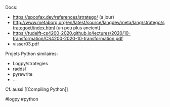 
Docs:
- https://spoofax.dev/references/stratego/ (a jour)
- http://www.metaborg.org/en/latest/source/langdev/meta/lang/stratego/strategoxt/index.html (un peu plus ancient)
- https://tudelft-cs4200-2020.github.io/lectures/2020/10-transformation/CS4200-2020-10-transformation.pdf
- visser03.pdf

Projets Python similaires:

- Logpy/strategies
- raddsl
- pyrewrite
- ...

Cf. aussi [[Compiling Python]]

<!-- Keywords -->
#logpy #python
<!-- /Keywords -->

